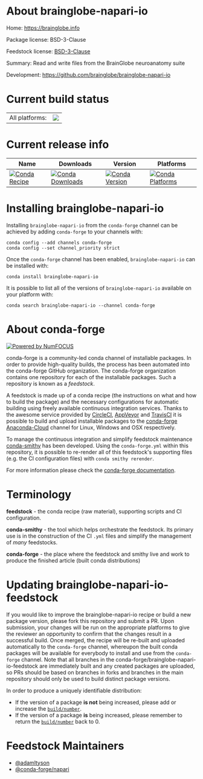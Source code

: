 About brainglobe-napari-io
==========================

Home: https://brainglobe.info

Package license: BSD-3-Clause

Feedstock license: [BSD-3-Clause](https://github.com/conda-forge/brainglobe-napari-io-feedstock/blob/main/LICENSE.txt)

Summary: Read and write files from the BrainGlobe neuroanatomy suite

Development: https://github.com/brainglobe/brainglobe-napari-io

Current build status
====================


<table><tr><td>All platforms:</td>
    <td>
      <a href="https://dev.azure.com/conda-forge/feedstock-builds/_build/latest?definitionId=15413&branchName=main">
        <img src="https://dev.azure.com/conda-forge/feedstock-builds/_apis/build/status/brainglobe-napari-io-feedstock?branchName=main">
      </a>
    </td>
  </tr>
</table>

Current release info
====================

| Name | Downloads | Version | Platforms |
| --- | --- | --- | --- |
| [![Conda Recipe](https://img.shields.io/badge/recipe-brainglobe--napari--io-green.svg)](https://anaconda.org/conda-forge/brainglobe-napari-io) | [![Conda Downloads](https://img.shields.io/conda/dn/conda-forge/brainglobe-napari-io.svg)](https://anaconda.org/conda-forge/brainglobe-napari-io) | [![Conda Version](https://img.shields.io/conda/vn/conda-forge/brainglobe-napari-io.svg)](https://anaconda.org/conda-forge/brainglobe-napari-io) | [![Conda Platforms](https://img.shields.io/conda/pn/conda-forge/brainglobe-napari-io.svg)](https://anaconda.org/conda-forge/brainglobe-napari-io) |

Installing brainglobe-napari-io
===============================

Installing `brainglobe-napari-io` from the `conda-forge` channel can be achieved by adding `conda-forge` to your channels with:

```
conda config --add channels conda-forge
conda config --set channel_priority strict
```

Once the `conda-forge` channel has been enabled, `brainglobe-napari-io` can be installed with:

```
conda install brainglobe-napari-io
```

It is possible to list all of the versions of `brainglobe-napari-io` available on your platform with:

```
conda search brainglobe-napari-io --channel conda-forge
```


About conda-forge
=================

[![Powered by
NumFOCUS](https://img.shields.io/badge/powered%20by-NumFOCUS-orange.svg?style=flat&colorA=E1523D&colorB=007D8A)](https://numfocus.org)

conda-forge is a community-led conda channel of installable packages.
In order to provide high-quality builds, the process has been automated into the
conda-forge GitHub organization. The conda-forge organization contains one repository
for each of the installable packages. Such a repository is known as a *feedstock*.

A feedstock is made up of a conda recipe (the instructions on what and how to build
the package) and the necessary configurations for automatic building using freely
available continuous integration services. Thanks to the awesome service provided by
[CircleCI](https://circleci.com/), [AppVeyor](https://www.appveyor.com/)
and [TravisCI](https://travis-ci.com/) it is possible to build and upload installable
packages to the [conda-forge](https://anaconda.org/conda-forge)
[Anaconda-Cloud](https://anaconda.org/) channel for Linux, Windows and OSX respectively.

To manage the continuous integration and simplify feedstock maintenance
[conda-smithy](https://github.com/conda-forge/conda-smithy) has been developed.
Using the ``conda-forge.yml`` within this repository, it is possible to re-render all of
this feedstock's supporting files (e.g. the CI configuration files) with ``conda smithy rerender``.

For more information please check the [conda-forge documentation](https://conda-forge.org/docs/).

Terminology
===========

**feedstock** - the conda recipe (raw material), supporting scripts and CI configuration.

**conda-smithy** - the tool which helps orchestrate the feedstock.
                   Its primary use is in the construction of the CI ``.yml`` files
                   and simplify the management of *many* feedstocks.

**conda-forge** - the place where the feedstock and smithy live and work to
                  produce the finished article (built conda distributions)


Updating brainglobe-napari-io-feedstock
=======================================

If you would like to improve the brainglobe-napari-io recipe or build a new
package version, please fork this repository and submit a PR. Upon submission,
your changes will be run on the appropriate platforms to give the reviewer an
opportunity to confirm that the changes result in a successful build. Once
merged, the recipe will be re-built and uploaded automatically to the
`conda-forge` channel, whereupon the built conda packages will be available for
everybody to install and use from the `conda-forge` channel.
Note that all branches in the conda-forge/brainglobe-napari-io-feedstock are
immediately built and any created packages are uploaded, so PRs should be based
on branches in forks and branches in the main repository should only be used to
build distinct package versions.

In order to produce a uniquely identifiable distribution:
 * If the version of a package **is not** being increased, please add or increase
   the [``build/number``](https://docs.conda.io/projects/conda-build/en/latest/resources/define-metadata.html#build-number-and-string).
 * If the version of a package **is** being increased, please remember to return
   the [``build/number``](https://docs.conda.io/projects/conda-build/en/latest/resources/define-metadata.html#build-number-and-string)
   back to 0.

Feedstock Maintainers
=====================

* [@adamltyson](https://github.com/adamltyson/)
* [@conda-forge/napari](https://github.com/conda-forge/napari/)

